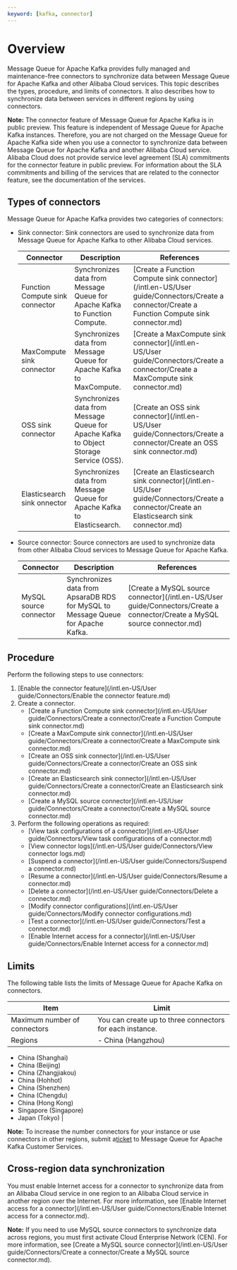 ```yaml
---
keyword: [kafka, connector]
---
```


# Overview

Message Queue for Apache Kafka provides fully managed and maintenance-free connectors to synchronize data between Message Queue for Apache Kafka and other Alibaba Cloud services. This topic describes the types, procedure, and limits of connectors. It also describes how to synchronize data between services in different regions by using connectors.

**Note:** The connector feature of Message Queue for Apache Kafka is in public preview. This feature is independent of Message Queue for Apache Kafka instances. Therefore, you are not charged on the Message Queue for Apache Kafka side when you use a connector to synchronize data between Message Queue for Apache Kafka and another Alibaba Cloud service. Alibaba Cloud does not provide service level agreement \(SLA\) commitments for the connector feature in public preview. For information about the SLA commitments and billing of the services that are related to the connector feature, see the documentation of the services.

## Types of connectors

Message Queue for Apache Kafka provides two categories of connectors:

-   Sink connector: Sink connectors are used to synchronize data from Message Queue for Apache Kafka to other Alibaba Cloud services.

    |Connector|Description|References|
    |---------|-----------|----------|
    |Function Compute sink connector|Synchronizes data from Message Queue for Apache Kafka to Function Compute.|[Create a Function Compute sink connector](/intl.en-US/User guide/Connectors/Create a connector/Create a Function Compute sink connector.md)|
    |MaxCompute sink connector|Synchronizes data from Message Queue for Apache Kafka to MaxCompute.|[Create a MaxCompute sink connector](/intl.en-US/User guide/Connectors/Create a connector/Create a MaxCompute sink connector.md)|
    |OSS sink connector|Synchronizes data from Message Queue for Apache Kafka to Object Storage Service \(OSS\).|[Create an OSS sink connector](/intl.en-US/User guide/Connectors/Create a connector/Create an OSS sink connector.md)|
    |Elasticsearch sink onnector|Synchronizes data from Message Queue for Apache Kafka to Elasticsearch.|[Create an Elasticsearch sink connector](/intl.en-US/User guide/Connectors/Create a connector/Create an Elasticsearch sink connector.md)|

-   Source connector: Source connectors are used to synchronize data from other Alibaba Cloud services to Message Queue for Apache Kafka.

    |Connector|Description|References|
    |---------|-----------|----------|
    |MySQL source connector|Synchronizes data from ApsaraDB RDS for MySQL to Message Queue for Apache Kafka.|[Create a MySQL source connector](/intl.en-US/User guide/Connectors/Create a connector/Create a MySQL source connector.md)|


## Procedure

Perform the following steps to use connectors:

1.  [Enable the connector feature](/intl.en-US/User guide/Connectors/Enable the connector feature.md)
2.  Create a connector.
    -   [Create a Function Compute sink connector](/intl.en-US/User guide/Connectors/Create a connector/Create a Function Compute sink connector.md)
    -   [Create a MaxCompute sink connector](/intl.en-US/User guide/Connectors/Create a connector/Create a MaxCompute sink connector.md)
    -   [Create an OSS sink connector](/intl.en-US/User guide/Connectors/Create a connector/Create an OSS sink connector.md)
    -   [Create an Elasticsearch sink connector](/intl.en-US/User guide/Connectors/Create a connector/Create an Elasticsearch sink connector.md)
    -   [Create a MySQL source connector](/intl.en-US/User guide/Connectors/Create a connector/Create a MySQL source connector.md)
3.  Perform the following operations as required:
    -   [View task configurations of a connector](/intl.en-US/User guide/Connectors/View task configurations of a connector.md)
    -   [View connector logs](/intl.en-US/User guide/Connectors/View connector logs.md)
    -   [Suspend a connector](/intl.en-US/User guide/Connectors/Suspend a connector.md)
    -   [Resume a connector](/intl.en-US/User guide/Connectors/Resume a connector.md)
    -   [Delete a connector](/intl.en-US/User guide/Connectors/Delete a connector.md)
    -   [Modify connector configurations](/intl.en-US/User guide/Connectors/Modify connector configurations.md)
    -   [Test a connector](/intl.en-US/User guide/Connectors/Test a connector.md)
    -   [Enable Internet access for a connector](/intl.en-US/User guide/Connectors/Enable Internet access for a connector.md)

## Limits

The following table lists the limits of Message Queue for Apache Kafka on connectors.

|Item|Limit|
|----|-----|
|Maximum number of connectors|You can create up to three connectors for each instance.|
|Regions|-   China \(Hangzhou\)
-   China \(Shanghai\)
-   China \(Beijing\)
-   China \(Zhangjiakou\)
-   China \(Hohhot\)
-   China \(Shenzhen\)
-   China \(Chengdu\)
-   China \(Hong Kong\)
-   Singapore \(Singapore\)
-   Japan \(Tokyo\) |

**Note:** To increase the number connectors for your instance or use connectors in other regions, submit a[ticket](https://workorder-intl.console.aliyun.com/#/ticket/add/?productId=1352) to Message Queue for Apache Kafka Customer Services.

## Cross-region data synchronization

You must enable Internet access for a connector to synchronize data from an Alibaba Cloud service in one region to an Alibaba Cloud service in another region over the Internet. For more information, see [Enable Internet access for a connector](/intl.en-US/User guide/Connectors/Enable Internet access for a connector.md).

**Note:** If you need to use MySQL source connectors to synchronize data across regions, you must first activate Cloud Enterprise Network \(CEN\). For more information, see [Create a MySQL source connector](/intl.en-US/User guide/Connectors/Create a connector/Create a MySQL source connector.md).

